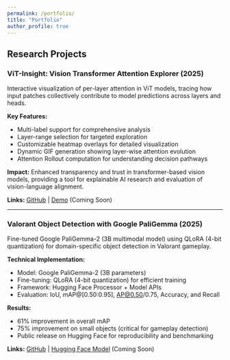 ```yaml
---
permalink: /portfolio/
title: "Portfolio"
author_profile: true
---
```


## Research Projects

### ViT-Insight: Vision Transformer Attention Explorer (2025)

Interactive visualization of per-layer attention in ViT models, tracing how input patches collectively contribute to model predictions across layers and heads.

**Key Features:**
- Multi-label support for comprehensive analysis
- Layer-range selection for targeted exploration  
- Customizable heatmap overlays for detailed visualization
- Dynamic GIF generation showing layer-wise attention evolution
- Attention Rollout computation for understanding decision pathways

**Impact:** Enhanced transparency and trust in transformer-based vision models, providing a tool for explainable AI research and evaluation of vision-language alignment.

**Links:** [GitHub](https://github.com/umair-hassan2/vit-insight) | [Demo](https://vit-insight-demo.vercel.app) (Coming Soon)

---

### Valorant Object Detection with Google PaliGemma (2025)

Fine-tuned Google PaliGemma-2 (3B multimodal model) using QLoRA (4-bit quantization) for domain-specific object detection in Valorant gameplay.

**Technical Implementation:**
- Model: Google PaliGemma-2 (3B parameters)
- Fine-tuning: QLoRA (4-bit quantization) for efficient training
- Framework: Hugging Face Processor + Model APIs
- Evaluation: IoU, mAP@[0.50:0.95], AP@0.50/0.75, Accuracy, and Recall

**Results:**
- 61% improvement in overall mAP
- 75% improvement on small objects (critical for gameplay detection)
- Public release on Hugging Face for reproducibility and benchmarking

**Links:** [GitHub](https://github.com/umair-hassan2/valorant-detection) | [Hugging Face Model](https://huggingface.co/umair-hassan2/valorant-paligemma) (Coming Soon)
